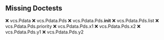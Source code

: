 Missing Doctests
----------------
:x:    vcs.Pdata
:x:    vcs.Pdata.Pds
:x:    vcs.Pdata.Pds.__init__
:x:    vcs.Pdata.Pds.list
:x:    vcs.Pdata.Pds.priority
:x:    vcs.Pdata.Pds.x1
:x:    vcs.Pdata.Pds.x2
:x:    vcs.Pdata.Pds.y1
:x:    vcs.Pdata.Pds.y2

